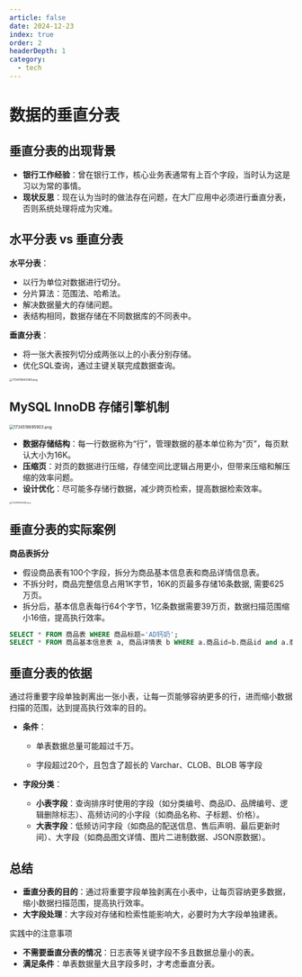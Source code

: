 ```yaml
---
article: false
date: 2024-12-23
index: true
order: 2
headerDepth: 1
category:
  - tech
---
```


# 数据的垂直分表

## 垂直分表的出现背景

- **银行工作经验**：曾在银行工作，核心业务表通常有上百个字段，当时认为这是习以为常的事情。
- **现状反思**：现在认为当时的做法存在问题，在大厂应用中必须进行垂直分表，否则系统处理将成为灾难。

## 水平分表 vs 垂直分表

**水平分表**：

- 以行为单位对数据进行切分。
- 分片算法：范围法、哈希法。
- 解决数据量大的存储问题。
- 表结构相同，数据存储在不同数据库的不同表中。

**垂直分表**：

- 将一张大表按列切分成两张以上的小表分别存储。
- 优化SQL查询，通过主键关联完成数据查询。

<img src="https://pic.hanjiaming.com.cn/2024/12/18/f41b6228e3d6c.png" alt="1734518643080.png" style="zoom: 33%;" />

## MySQL InnoDB 存储引擎机制

<img src="https://pic.hanjiaming.com.cn/2024/12/18/9d08a366b4ed6.png" alt="1734518695903.png" style="zoom: 50%;" />

- **数据存储结构**：每一行数据称为“行”，管理数据的基本单位称为“页”，每页默认大小为16K。
- **压缩页**：对页的数据进行压缩，存储空间比逻辑占用更小，但带来压缩和解压缩的效率问题。
- **设计优化**：尽可能多存储行数据，减少跨页检索，提高数据检索效率。

<img src="https://pic.hanjiaming.com.cn/2024/12/18/54c356dc211f8.png" alt="1734518952266.png" style="zoom: 25%;" />

## 垂直分表的实际案例

**商品表拆分**

- 假设商品表有100个字段，拆分为商品基本信息表和商品详情信息表。
- 不拆分时，商品完整信息占用1K字节，16K的页最多存储16条数据, 需要625 万页。
- 拆分后，基本信息表每行64个字节，1亿条数据需要39万页，数据扫描范围缩小16倍，提高执行效率。

```sql
SELECT * FROM 商品表 WHERE 商品标题='AD钙奶';
SELECT * FROM 商品基本信息表 a, 商品详情表 b WHERE a.商品id=b.商品id and a.商品标题='AD钙奶';
```

## 垂直分表的依据

通过将重要字段单独剥离出一张小表，让每一页能够容纳更多的行，进而缩小数据扫描的范围，达到提高执行效率的目的。

- **条件**：
  - 单表数据总量可能超过千万。

  - 字段超过20个，且包含了超长的 Varchar、CLOB、BLOB 等字段

- **字段分类**：

  - **小表字段**：查询排序时使用的字段（如分类编号、商品ID、品牌编号、逻辑删除标志）、高频访问的小字段（如商品名称、子标题、价格）。
  - **大表字段**：低频访问字段（如商品的配送信息、售后声明、最后更新时间）、大字段（如商品图文详情、图片二进制数据、JSON原数据）。

## 总结

- **垂直分表的目的**：通过将重要字段单独剥离在小表中，让每页容纳更多数据，缩小数据扫描范围，提高执行效率。
- **大字段处理**：大字段对存储和检索性能影响大，必要时为大字段单独建表。

实践中的注意事项

- **不需要垂直分表的情况**：日志表等关键字段不多且数据总量小的表。
- **满足条件**：单表数据量大且字段多时，才考虑垂直分表。
